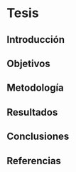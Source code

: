 # Tesis

## Introducción

## Objetivos

## Metodología

## Resultados

## Conclusiones

## Referencias